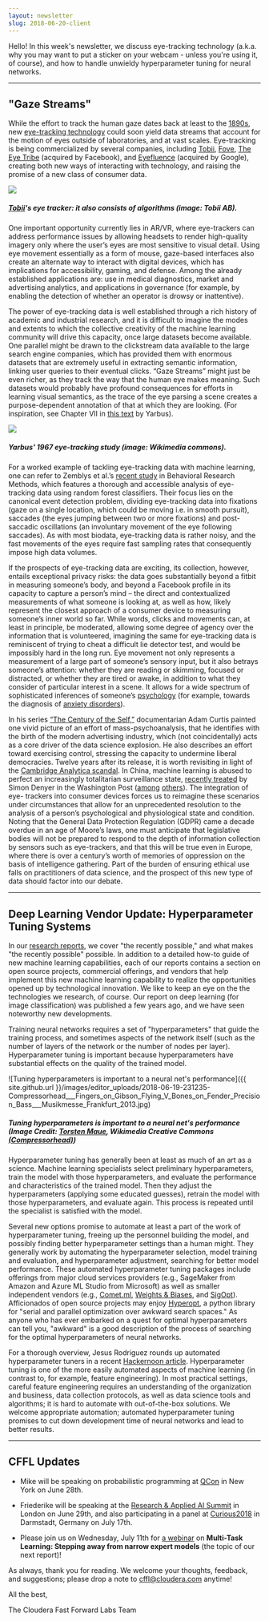 ```yaml
---
layout: newsletter
slug: 2018-06-20-client
---
```


Hello!  In this week's newsletter, we discuss eye-tracking technology (a.k.a. why you may want to put a sticker on your webcam - unless you're using it, of course), and how to handle unwieldy hyperparameter tuning for neural networks.

---

## "Gaze Streams"

While the effort to track the human gaze dates back at least to the [1890s](https://www.ncbi.nlm.nih.gov/pmc/articles/PMC512134/?page=1), new [eye-tracking technology](https://techcrunch.com/2017/02/19/unlocking-the-potential-of-eye-tracking-technology/) could soon yield data streams that account for the motion of eyes outside of laboratories, and at vast scales. Eye-tracking is being commercialized by several companies, including [Tobii](https://www.tobii.com/group/), [Fove](https://www.getfove.com/), [The Eye Tribe](http://theeyetribe.com/theeyetribe.com/about/index.html) (acquired by Facebook), and [Eyefluence](https://beta.techcrunch.com/2016/10/24/google-buys-eyefluence-eye-tracking-startup/?_ga=2.76572242.698882317.1528988225-1447743034.1526999999) (acquired by Google), creating both new ways of interacting with technology, and raising the promise of a new class of consumer data. 

![](https://www.tobii.com/imagevault/publishedmedia/dvrtiukio7ujt3vwfnkl/Tobii_EyeTracking_Illustration_EN_3_2.jpg)

##### [Tobii](https://www.tobii.com/group/about/this-is-eye-tracking/)'s eye tracker: it also consists of algorithms (image: Tobii AB).

One important opportunity currently lies in AR/VR, where eye-trackers can address performance issues by allowing headsets to render high-quality imagery only where the user’s eyes are most sensitive to visual detail. Using eye movement essentially as a form of mouse, gaze-based interfaces also create an alternate way to interact with digital devices, which has implications for accessibility, gaming, and defense. Among the already established applications are: use in medical diagnostics, market and advertising analytics, and applications in governance (for example, by enabling the detection of whether an operator is drowsy or inattentive). 

The power of eye-tracking data is well established through a rich history of academic and industrial research, and it is difficult to imagine the modes and extents to which the collective creativity of the machine learning community will drive this capacity, once large datasets become available. One parallel might be drawn to the clickstream data available to the large search engine companies, which has provided them with enormous datasets that are extremely useful in extracting semantic information, linking user queries to their eventual clicks. “Gaze Streams” might just be even richer, as they track the way that the human eye makes meaning. Such datasets would probably have profound consequences for efforts in learning visual semantics, as the trace of the eye parsing a scene creates a purpose-dependent annotation of that at which they are looking.  (For inspiration, see Chapter VII in [this text](http://wexler.free.fr/library/files/yarbus%20%281967%29%20eye%20movements%20and%20vision.pdf) by Yarbus). 

![](https://upload.wikimedia.org/wikipedia/commons/d/d2/Yarbus_The_Visitor.jpg) 
##### Yarbus' 1967 eye-tracking study (image: Wikimedia commons).

For a worked example of tackling eye-tracking data with machine learning, one can refer to Zemblys et al.’s [recent study](https://www.ncbi.nlm.nih.gov/pubmed/28233250) in Behavioral Research Methods, which features a thorough and accessible analysis of eye-tracking data using random forest classifiers. Their focus lies on the canonical event detection problem, dividing eye-tracking data into fixations (gaze on a single location, which could be moving i.e. in smooth pursuit), saccades (the eyes jumping between two or more fixations) and post-saccadic oscillations (an involuntary movement of the eye following saccades). As with most biodata, eye-tracking data is rather noisy, and the fast movements of the eyes require fast sampling rates that consequently impose high data volumes.

If the prospects of eye-tracking data are exciting, its collection, however, entails exceptional privacy risks: the data goes substantially beyond a fitbit in measuring someone’s body, and beyond a Facebook profile in its capacity to capture a person’s mind – the direct and contextualized measurements of what someone is looking at, as well as how, likely represent the closest approach of a consumer device to measuring someone’s inner world so far. While words, clicks and movements can, at least in principle, be moderated, allowing some degree of agency over the information that is volunteered, imagining the same for eye-tracking data is reminiscent of trying to cheat a difficult lie detector test, and would be impossibly hard in the long run. Eye movement not only represents a measurement of a large part of someone’s sensory input, but it also betrays someone’s attention: whether they are reading or skimming, focused or distracted, or whether they are tired or awake, in addition to what they consider of particular interest in a scene. It allows for a wide spectrum of sophisticated inferences of someone’s [psychology](https://www.ncbi.nlm.nih.gov/pubmed/22810423) (for example, towards the diagnosis of [anxiety disorders](http://www.apa.org/science/about/psa/2009/03/science-briefs.aspx)).

In his series [“The Century of the Self,”]( http://thoughtmaybe.com/the-century-of-the-self/ ) documentarian Adam Curtis painted one vivid picture of an effort of mass-psychoanalysis, that he identifies with the birth of the modern advertising industry, which (not coincidentally) acts as a core driver of the data science explosion. He also describes an effort toward exercising control, stressing the capacity to undermine liberal democracies. Twelve years after its release, it is worth revisiting in light of the [Cambridge Analytica scandal]( https://www.theguardian.com/news/2018/mar/18/what-is-cambridge-analytica-firm-at-centre-of-facebook-data-breach). In China, machine learning is abused to perfect an increasingly totalitarian surveillance state, [recently treated]( https://www.washingtonpost.com/news/world/wp/2018/01/07/feature/in-china-facial-recognition-is-sharp-end-of-a-drive-for-total-surveillance/?noredirect=on&utm_term=.20cd98300549) by Simon Denyer in the Washington Post ([among]( https://www.theatlantic.com/international/archive/2018/02/china-surveillance/552203/) [others]( https://www.bbc.com/news/av/world-asia-china-42248056/in-your-face-china-s-all-seeing-state)). The integration of eye- trackers into consumer devices forces us to reimagine these scenarios under circumstances that allow for an unprecedented resolution to the analysis of a person’s psychological and physiological state and condition. Noting that the General Data Protection Regulation (GDPR) came a decade overdue in an age of Moore’s laws, one must anticipate that legislative bodies will not be prepared to respond to the depth of information collection by sensors such as eye-trackers, and that this will be true even in Europe, where there is over a century’s worth of memories of oppression on the basis of intelligence gathering. Part of the burden of ensuring ethical use falls on practitioners of data science, and the prospect of this new type of data should factor into our debate.

---

## Deep Learning Vendor Update: Hyperparameter Tuning Systems

In our [research reports](https://www.fastforwardlabs.com/research), we cover "the recently possible," and what makes "the recently possible" possible. In addition to a detailed how-to guide of new machine learning capabilities, each of our reports contains a section on open source projects, commercial offerings, and vendors that help implement this new machine learning capability to realize the opportunities opened up by technological innovation. We like to keep an eye on the the technologies we research, of course. Our report on deep learning (for image classification) was published a few years ago, and we have seen noteworthy new developments.

Training neural networks requires a set of "hyperparameters" that guide the training process, and sometimes aspects of the network itself (such as the number of layers of the network or the number of nodes per layer). Hyperparameter tuning is important because hyperparameters have substantial effects on the quality of the trained model.

![Tuning hyperparameters is important to a neural net's performance]({{ site.github.url }}/images/editor_uploads/2018-06-19-231235-Compressorhead___Fingers_on_Gibson_Flying_V_Bones_on_Fender_Precision_Bass___Musikmesse_Frankfurt_2013.jpg)
##### Tuning hyperparameters is important to a neural net's performance (Image Credit: [Torsten Maue](https://commons.wikimedia.org/wiki/File:Compressorhead_-_Fingers_on_Gibson_Flying_V,_Bones_on_Fender_Precision_Bass_-_Musikmesse_Frankfurt_2013.jpg), Wikimedia Creative Commons [(Compressorhead)](https://innotechtoday.com/can-real-iron-man-sing-ironman/))

Hyperparameter tuning has generally been at least as much of an art as a science. Machine learning specialists select preliminary hyperparameters, train the model with those hyperparameters, and evaluate the performance and characteristics of the trained model. Then they adjust the hyperparameters (applying some educated guesses), retrain the model with those hyperparameters, and evaluate again. This process is repeated until the specialist is satisfied with the model.

Several new options promise to automate at least a part of the work of hyperparameter tuning, freeing up the personnel building the model, and possibly finding better hyperparameter settings than a human might. They generally work by automating the hyperparameter selection, model training and evaluation, and hyperparameter adjustment, searching for better model performance. These automated hyperparameter tuning packages include offerings from major cloud services providers (e.g., SageMaker from Amazon and Azure ML Studio from Microsoft) as well as smaller independent vendors (e.g., [Comet.ml](https://www.comet.ml/), [Weights & Biases](https://www.wandb.com/), and [SigOpt](https://sigopt.com/)). Afficionados of open source projects may enjoy [Hyperopt](https://github.com/hyperopt/hyperopt), a python library for "serial and parallel optimization over awkward search spaces." As anyone who has ever embarked on a quest for optimal hyperparameters can tell you, "awkward" is a good description of the process of searching for the optimal hyperparameters of neural networks.

For a thorough overview, Jesus Rodriguez rounds up automated hyperparameter tuners in a recent [Hackernoon article](https://hackernoon.com/hyperparameter-tuning-platforms-are-becoming-a-new-market-in-the-deep-learning-space-7106f0ac1689). Hyperparameter tuning is one of the more easily automated aspects of machine learning (in contrast to, for example, feature engineering). In most practical settings, careful feature engineering requires an understanding of the organization and business, data collection protocols, as well as data science tools and algorithms; it is hard to automate with out-of-the-box solutions. We welcome appropriate automation; automated hyperparameter tuning promises to cut down development time of neural networks and lead to better results.

---

## CFFL Updates

* Mike will be speaking on probabilistic programming at [QCon](https://qconnewyork.com/ny2018/presentation/modern-cs-presentation-1) in New York on June 28th.

* Friederike will be speaking at the [Research & Applied AI Summit](https://raais.co/) in London on June 29th, and also participating in a panel at [Curious2018](https://curious2018.com/) in Darmstadt, Germany on July 17th.

* Please join us on Wednesday, July 11th for [a webinar](https://info.cloudera.com/LP=2027?elq_id=CCLOU000007199414) on **Multi-Task Learning: Stepping away from narrow expert models** (the topic of our next report)!

As always, thank you for reading. We welcome your thoughts, feedback, and suggestions; please drop a note to cffl@cloudera.com anytime!

All the best,

The Cloudera Fast Forward Labs Team
